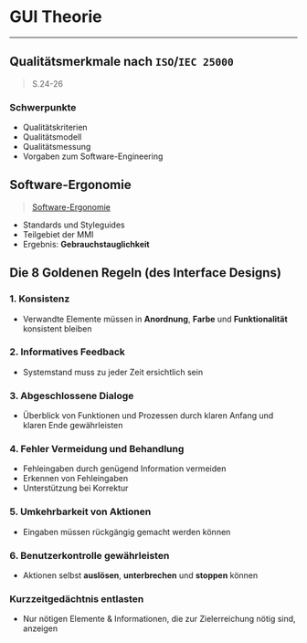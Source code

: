 # GUI Theorie
___
## Qualitätsmerkmale nach `ISO`/`IEC 25000`
> S.24-26
### Schwerpunkte
- Qualitätskriterien
- Qualitätsmodell
- Qualitätsmessung
- Vorgaben zum Software-Engineering
## Software-Ergonomie
> [Software-Ergonomie](https://de.wikipedia.org/wiki/Software-Ergonomie)
- Standards und Styleguides
- Teilgebiet der MMI
- Ergebnis: **Gebrauchstauglichkeit**
## Die 8 Goldenen Regeln (des Interface Designs)
### 1. Konsistenz
- Verwandte Elemente müssen in **Anordnung**, **Farbe** und **Funktionalität** konsistent bleiben
### 2. Informatives Feedback
- Systemstand muss zu jeder Zeit ersichtlich sein
### 3. Abgeschlossene Dialoge
- Überblick von Funktionen und Prozessen durch klaren Anfang und klaren Ende gewährleisten
### 4. Fehler Vermeidung und Behandlung
- Fehleingaben durch genügend Information vermeiden
- Erkennen von Fehleingaben
- Unterstützung bei Korrektur
### 5. Umkehrbarkeit von Aktionen
- Eingaben müssen rückgängig gemacht werden können
### 6. Benutzerkontrolle gewährleisten
- Aktionen selbst **auslösen**, **unterbrechen** und **stoppen** können
### Kurzzeitgedächtnis entlasten
- Nur nötigen Elemente & Informationen, die zur Zielerreichung nötig sind, anzeigen